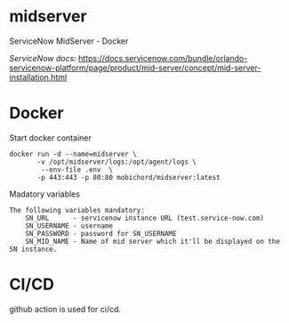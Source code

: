 # midserver
ServiceNow MidServer - Docker

*ServiceNow docs:*
https://docs.servicenow.com/bundle/orlando-servicenow-platform/page/product/mid-server/concept/mid-server-installation.html

# Docker
Start docker container
```
docker run -d --name=midserver \
       -v /opt/midserver/logs:/opt/agent/logs \ 
        --env-file .env  \
       -p 443:443 -p 80:80 mobichord/midserver:latest
```
Madatory variables
```
The following variables mandatory:
    SN_URL      - servicenow instance URL (test.service-now.com)
    SN_USERNAME - username 
    SN_PASSWORD - password for SN_USERNAME
    SN_MID_NAME - Name of mid server which it'll be displayed on the SN instance.
```

# CI/CD

github action is used for ci/cd.
